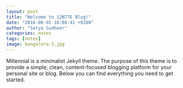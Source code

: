 ```yaml
---
layout: post
title: "Welcome to 12N77E Blog!"
date: "2018-06-01 18:08:41 +0200"
author: "Satya Sudheer"
categories: notes
tags: [notes]
image: bangalore-3.jpg
---
```


Millennial is a minimalist Jekyll theme. The purpose of this theme is to provide a simple, clean, content-focused blogging platform for your personal site or blog. Below you can find everything you need to get started.
